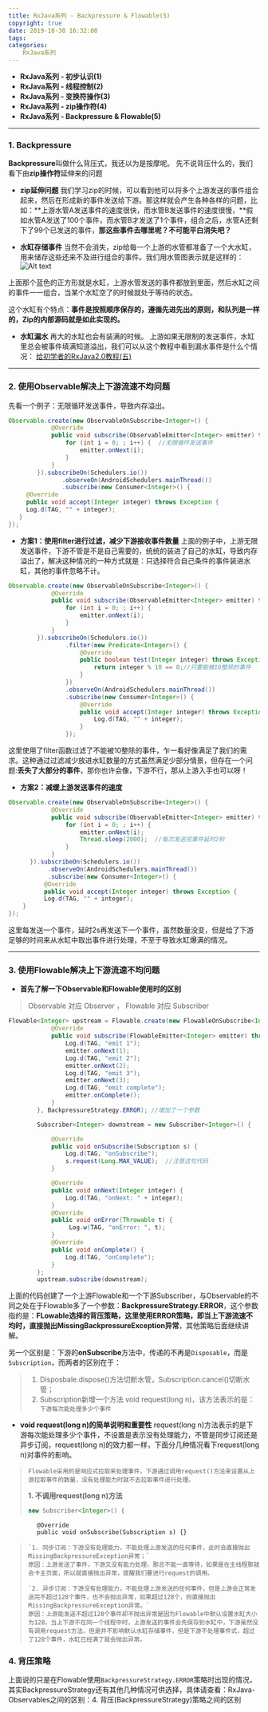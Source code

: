 ```yaml
---
title: RxJava系列 - Backpressure & Flowable(5)
copyright: true
date: 2019-10-30 16:32:00
tags:
categories:
	RxJava系列
---
```



- **RxJava系列 - 初步认识(1)**
- **RxJava系列 - 线程控制(2)**
- **RxJava系列 - 变换符操作(3)**
- **RxJava系列 - zip操作符(4)**
- **RxJava系列 - Backpressure & Flowable(5)**

---

### 1. Backpressure 

**Backpressure**叫做什么背压式，我还以为是按摩呢。
先不说背压什么的，我们看下由**zip操作符**延伸来的问题

- **zip延伸问题**
我们学习zip的时候，可以看到他可以将多个上游发送的事件组合起来，然后在形成新的事件发送给下游。那这样就会产生各种各样的问题，比如：**上游水管A发送事件的速度很快，而水管B发送事件的速度很慢，**假如水管A发送了100个事件，而水管B才发送了1个事件，组合之后，水管A还剩下了99个已发送的事件，**那这些事件去哪里呢？不可能平白消失吧？**

- **水缸存储事件**
当然不会消失，zip给每一个上游的水管都准备了一个大水缸，用来储存这些还来不及进行组合的事件。我们用水管图表示就是这样的：
![Alt text](https://i.loli.net/2019/10/30/SuBF4zjgNWxq9HA.png)

上面那个蓝色的正方形就是水缸，上游水管发送的事件都放到里面，然后水缸之间的事件一一组合，当某个水缸空了的时候就处于等待的状态。

这个水缸有个特点：**事件是按照顺序保存的，遵循先进先出的原则，和队列是一样的，Zip的内部源码就是如此实现的。**

- **水缸漏水**
再大的水缸也会有装满的时候。
上游如果无限制的发送事件，水缸里总会被事件填满知道溢出，我们可以从这个教程中看到漏水事件是什么个情况：
[给初学者的RxJava2.0教程(五)](http://www.jianshu.com/p/0f2d6c2387c9)

---
### 2. 使用Observable解决上下游流速不均问题
先看一个例子：无限循环发送事件，导致内存溢出。
```java
Observable.create(new ObservableOnSubscribe<Integer>() {
            @Override
            public void subscribe(ObservableEmitter<Integer> emitter) throws Exception {
                for (int i = 0; ; i++) {  //无限循环发送事件
                    emitter.onNext(i);
                }
            }
        }).subscribeOn(Schedulers.io())
               .observeOn(AndroidSchedulers.mainThread())
               .subscribe(new Consumer<Integer>() {
     @Override
     public void accept(Integer integer) throws Exception {
     Log.d(TAG, "" + integer);
   }
});
```
- **方案1：使用filter进行过滤，减少下游接收事件数量**
上面的例子中，上游无限发送事件，下游不管是不是自己需要的，统统的装进了自己的水缸，导致内存溢出了，解决这种情况的一种方式就是：只选择符合自己条件的事件装进水缸，其他的事件忽略不计。
```java
Observable.create(new ObservableOnSubscribe<Integer>() {
            @Override
            public void subscribe(ObservableEmitter<Integer> emitter) throws Exception {
                for (int i = 0; ; i++) {
                    emitter.onNext(i);
                }
            }
        }).subscribeOn(Schedulers.io())
                .filter(new Predicate<Integer>() {
                    @Override
                    public boolean test(Integer integer) throws Exception {
                        return integer % 10 == 0;//只要能被10整除的事件
                    }
                })
                .observeOn(AndroidSchedulers.mainThread())
                .subscribe(new Consumer<Integer>() {
                    @Override
                    public void accept(Integer integer) throws Exception {
                        Log.d(TAG, "" + integer);
                    }
                });
```
这里使用了filter函数过滤了不能被10整除的事件，乍一看好像满足了我们的需求。这种通过过滤减少放进水缸数量的方式虽然满足少部分情景，但存在一个问题:**丢失了大部分的事件**，那你也许会像，下游不行，那从上游入手也可以呀！

- **方案2：减缓上游发送事件的速度**
```java
Observable.create(new ObservableOnSubscribe<Integer>() {
            @Override
            public void subscribe(ObservableEmitter<Integer> emitter) throws Exception {
                for (int i = 0; ; i++) {
                    emitter.onNext(i);
                    Thread.sleep(2000);  //每次发送完事件延时2秒
                }
            }
      }).subscribeOn(Schedulers.io())
           .observeOn(AndroidSchedulers.mainThread())
           .subscribe(new Consumer<Integer>() {
          @Override
          public void accept(Integer integer) throws Exception {
          Log.d(TAG, "" + integer);
    }
});
```
这里每发送一个事件，延时2s再发送下一个事件，虽然数量没变，但是给了下游足够的时间来从水缸中取出事件进行处理，不至于导致水缸爆满的情况。

---

### 3. 使用Flowable解决上下游流速不均问题
- **首先了解一下Observable和Flowable使用时的区别**
> Observable  对应  Observer ，  Flowable  对应  Subscriber

```java
Flowable<Integer> upstream = Flowable.create(new FlowableOnSubscribe<Integer>() {
            @Override
            public void subscribe(FlowableEmitter<Integer> emitter) throws Exception {
                Log.d(TAG, "emit 1");
                emitter.onNext(1);
                Log.d(TAG, "emit 2");
                emitter.onNext(2);
                Log.d(TAG, "emit 3");
                emitter.onNext(3);
                Log.d(TAG, "emit complete");
                emitter.onComplete();
            }
        }, BackpressureStrategy.ERROR); //增加了一个参数

        Subscriber<Integer> downstream = new Subscriber<Integer>() {

            @Override
            public void onSubscribe(Subscription s) {
                Log.d(TAG, "onSubscribe");
                s.request(Long.MAX_VALUE);  //注意这句代码
            }

            @Override
            public void onNext(Integer integer) {
                Log.d(TAG, "onNext: " + integer);
            }
            @Override
            public void onError(Throwable t) {
                 Log.w(TAG, "onError: ", t);
            }
            @Override
            public void onComplete() {
                Log.d(TAG, "onComplete");
            }
        };
        upstream.subscribe(downstream);
```
上面的代码创建了一个上游Flowable和一个下游Subscriber，与Observable的不同之处在于Flowable多了一个参数：**BackpressureStrategy.ERROR**，这个参数指的是：**FLowable选择的背压策略，这里使用ERROR策略，即当上下游流速不均时，直接抛出MissingBackpressureException异常**，其他策略后面继续讲解。

另一个区别是：下游的**onSubscribe**方法中，传递的不再是`Disposable`，而是`Subscription`，而两者的区别在于：
> 1. Disposbale.dispose()方法切断水管，Subscription.cancel()切断水管；
> 2. Subscription新增一个方法 void request(long n)，该方法表示的是：`下游每次能处理多少个事件`

- **void request(long n)的简单说明和重要性**
request(long n)方法表示的是下游每次能处理多少个事件，不设置是表示没有处理能力，不管是同步订阅还是异步订阅，request(long n)的效力都一样，下面分几种情况看下request(long n)对事件的影响。
> `Flowable采用的是响应式拉取来处理事件，下游通过调用request()方法来设置从上游拉取事件的数量，没有处理能力时就不去拉取事件进行处理。`
> 
> **1. 不调用request(long n)方法**
> ```java
> new Subscriber<Integer>() {
            @Override
            public void onSubscribe(Subscription s) {}
> ```
> `1. 同步订阅：下游没有处理能力，不能处理上游发送的任何事件，此时会直接抛出MissingBackpressureException异常；`
> 原因：上游发送了事件，下游又没有能力处理，那总不能一直等待，如果是在主线程那就会卡主页面，所以就直接抛出异常，提醒我们要进行request的调用。
> 
> `2. 异步订阅：下游没有处理能力，不能处理上游发送的任何事件，但是上游会正常发送完不超过128个事件，也不会抛出异常，如果超过128个，则直接抛出MissingBackpressureException异常。`
> 原因：上游能发送不超过128个事件却不抛出异常是因为Flowable中默认设置水缸大小为128，当上下游不在同一个线程中时，上游发送的事件会先保存到水缸中，下游虽然没有调用request方法，但是并不影响默认水缸存储事件，但是下游不处理事件式，超过了128个事件，水缸已经满了就会抛出异常。

### 4. 背压策略
上面说的只是在Flowable使用`BackpressureStrategy.ERROR`策略时出现的情况，其实BackpressureStrategy还有其他几种情况可供选择，具体请查看：RxJava-Observables之间的区别：4. 背压(BackpressureStrategy)策略之间的区别



